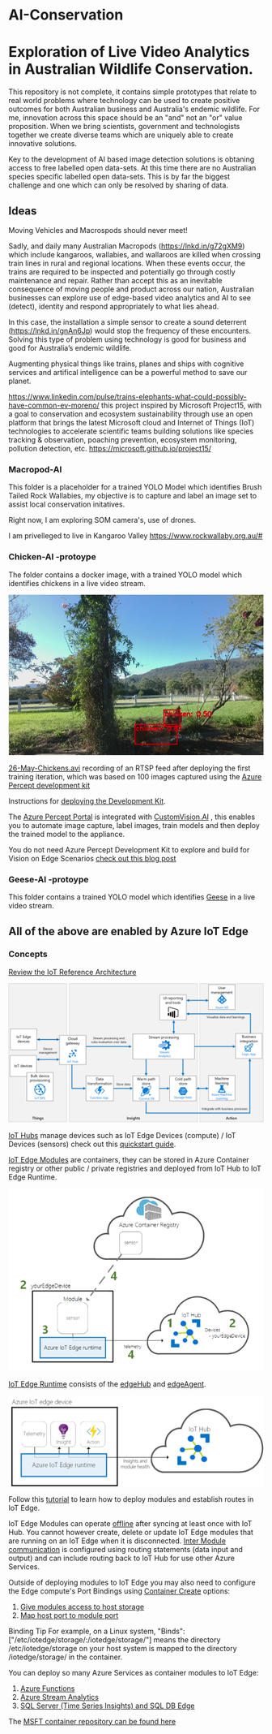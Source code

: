 # AI-Conservation

<H1> Exploration of Live Video Analytics in Australian Wildlife Conservation.</H1>

This repository is not complete, it contains simple prototypes that relate to real world problems where technology can be used to create positive outcomes for both Australian business and Australia's endemic wildlife. For me, innovation across this space should be an "and" not an "or" value proposition. When we bring scientists, government and technologists together we create diverse teams which are uniquely able to create innovative solutions.

Key to the development of AI based image detection solutions is obtaning access to free labelled open data-sets. At this time there are no Australian species specific labelled open data-sets. This is by far the biggest challenge and one which can only be resolved by sharing of data.


<H2> Ideas </H2>

Moving Vehicles and Macrospods should never meet!

Sadly, and daily many Australian Macropods (https://lnkd.in/g72gXM9) which include kangaroos, wallabies, and wallaroos are killed when crossing train lines in rural and regional locations. When these events occur, the trains are required to be inspected and potentially go through costly maintenance and repair. Rather than accept this as an inevitable consequence of moving people and product across our nation, Australian businesses can explore use of edge-based video analytics and AI to see (detect), identity and respond appropriately to what lies ahead.

In this case, the installation a simple sensor to create a sound deterrent (https://lnkd.in/gnAn6Jp) would stop the frequency of these encounters. Solving this type of problem using technology is good for business and good for Australia’s endemic wildlife.

Augmenting physical things like trains, planes and ships with cognitive services and artifical intelligence can be a powerful method to save our planet.


https://www.linkedin.com/pulse/trains-elephants-what-could-possibly-have-common-ev-moreno/ this project inspired by Microsoft Project15, with a goal to conservation and ecosystem sustainability through use an open platform that brings the latest Microsoft cloud and Internet of Things (IoT) technologies to accelerate scientific teams building solutions like species tracking & observation, poaching prevention, ecosystem monitoring, pollution detection, etc. https://microsoft.github.io/project15/

<H3> Macropod-AI </H3>
This folder is a placeholder for a trained YOLO Model which identifies Brush Tailed Rock Wallabies, my objective is to capture and label an image set to assist local conservation initatives. 

Right now, I am exploring SOM camera's, use of drones. 


I am privelleged to live in Kangaroo Valley https://www.rockwallaby.org.au/# 


<H3> Chicken-AI -protoype</H3>
 
The folder contains a docker image, with a trained YOLO model which identifies chickens in a live video stream. 

![chicken](Images/chickenai.png)

[26-May-Chickens.avi](26-May-Chickens.avi) recording of an RTSP feed after deploying the first training iteration, which was based on 100 images captured using the [Azure Percept development kit](https://azure.microsoft.com/en-au/pricing/details/azure-percept/#)

Instructions for [deploying the Development Kit](https://docs.microsoft.com/en-us/azure/azure-percept/quickstart-percept-dk-set-up#). 

The [Azure Percept Portal](https://ms.portal.azure.com/#blade/AzureEdgeDevices/Main/overview) is integrated with [CustomVision.AI](https://www.customvision.ai/) , this enables you to automate image capture, label images, train models and then deploy the trained model to the appliance.

You do not need Azure Percept Development Kit to explore and build for Vision on Edge Scenarios [check out this blog post](https://techcommunity.microsoft.com/t5/internet-of-things/bringing-your-vision-ai-project-at-the-edge-to-production-is-now/ba-p/2259359)


<H3> Geese-AI -protoype</H3>
 
This folder contains a trained YOLO model which identifies [Geese](Images/scomo.jpg) in a live video stream.


<H2> All of the above are enabled by Azure IoT Edge </H2>

<H3> Concepts </H3>

[Review the IoT Reference Architecture](https://docs.microsoft.com/en-us/azure/architecture/reference-architectures/iot)

![iotrefarch](Images/iotrefarch.png)

[IoT Hubs](https://docs.microsoft.com/en-us/azure/iot-hub/about-iot-hub) manage devices such as IoT Edge Devices (compute) / IoT Devices (sensors) check out this [quickstart guide](https://docs.microsoft.com/en-us/azure/iot-edge/quickstart-linux). 

[IoT Edge Modules](https://docs.microsoft.com/en-us/azure/iot-edge/iot-edge-modules) are containers, they can be stored in Azure Container registry or other public / private registries and deployed from IoT Hub to IoT Edge Runtime.

![Pipeline](Images/install-edge-full.png)
 
[IoT Edge Runtime](https://docs.microsoft.com/en-us/azure/iot-edge/iot-edge-runtime) consists of the [edgeHub](https://docs.microsoft.com/en-us/azure/iot-edge/iot-edge-runtime#iot-edge-hub) and [edgeAgent](https://docs.microsoft.com/en-us/azure/iot-edge/iot-edge-runtime#iot-edge-agent).

![install-edge-full](Images/pipeline.png)

Follow this [tutorial](https://docs.microsoft.com/en-us/azure/iot-edge/module-composition) to learn how to deploy modules and establish routes in IoT Edge.
 
IoT Edge Modules can operate [offline](https://docs.microsoft.com/en-us/azure/iot-edge/iot-edge-modules#offline-capabilities) after syncing at least once with IoT Hub. You cannot however create, delete or update IoT Edge modules that are running on an IoT Edge when it is disconnected. [Inter Module communication](https://docs.microsoft.com/en-us/azure/iot-edge/iot-edge-runtime#module-communication) is configured using routing statements (data input and output)  and can include routing back to IoT Hub for use other Azure Services.
 
Outside of deploying modules to IoT Edge you may also need to configure the Edge compute's Port Bindings using [Container Create](https://docs.microsoft.com/en-us/azure/iot-edge/how-to-use-create-options) options:
1.	[Give modules access to host storage](https://docs.microsoft.com/en-us/azure/iot-edge/how-to-access-host-storage-from-module)
2.	[Map host port to module port](https://docs.microsoft.com/en-us/azure/iot-edge/how-to-use-create-options#map-host-port-to-module-port)
 
Binding Tip
For example, on a Linux system, "Binds":["/etc/iotedge/storage/:/iotedge/storage/"] means the directory /etc/iotedge/storage on your host system is mapped to the directory /iotedge/storage/ in the container. 
 
You can deploy so many Azure Services as container modules to IoT Edge:
1. 	[Azure Functions](https://docs.microsoft.com/en-us/azure/iot-edge/tutorial-deploy-function)
2. 	[Azure Stream Analytics](https://docs.microsoft.com/en-us/azure/iot-edge/tutorial-deploy-stream-analytics)
3.	[SQL Server (Time Series Insights) and SQL DB Edge](https://docs.microsoft.com/en-us/azure/iot-edge/tutorial-store-data-sql-server)


The [MSFT container repository can be found here](https://github.com/microsoft/containerregistry/blob/master/docs/dockerhub-to-mcr-repo-mapping.md)
